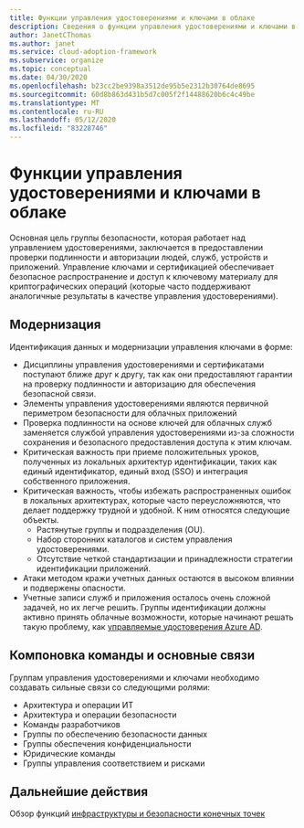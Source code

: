 ```yaml
---
title: Функции управления удостоверениями и ключами в облаке
description: Сведения о функции управления удостоверениями и ключами в облаке.
author: JanetCThomas
ms.author: janet
ms.service: cloud-adoption-framework
ms.subservice: organize
ms.topic: conceptual
ms.date: 04/30/2020
ms.openlocfilehash: b23cc2be9398a3512de95b5e2312b30764de8695
ms.sourcegitcommit: 60d8b863d431b5d7c005f2f14488620b6c4c49be
ms.translationtype: MT
ms.contentlocale: ru-RU
ms.lasthandoff: 05/12/2020
ms.locfileid: "83228746"
---
```

# <a name="function-of-identity-and-key-management-in-the-cloud"></a>Функции управления удостоверениями и ключами в облаке

Основная цель группы безопасности, которая работает над управлением удостоверениями, заключается в предоставлении проверки подлинности и авторизации людей, служб, устройств и приложений. Управление ключами и сертификацией обеспечивает безопасное распространение и доступ к ключевому материалу для криптографических операций (которые часто поддерживают аналогичные результаты в качестве управления удостоверениями).

## <a name="modernization"></a>Модернизация

Идентификация данных и модернизации управления ключами в форме:

- Дисциплины управления удостоверениями и сертификатами поступают ближе друг к другу, так как они предоставляют гарантии на проверку подлинности и авторизацию для обеспечения безопасной связи.
- Элементы управления удостоверениями являются первичной периметром безопасности для облачных приложений
- Проверка подлинности на основе ключей для облачных служб заменяется службой управления удостоверениями из-за сложности сохранения и безопасного предоставления доступа к этим ключам.
- Критическая важность при приеме положительных уроков, полученных из локальных архитектур идентификации, таких как единый идентификатор, единый вход (SSO) и интеграция собственного приложения.
- Критическая важность, чтобы избежать распространенных ошибок в локальных архитектурах, которые часто переусложняются, что делает поддержку трудной и удобной. К ним относятся следующие объекты.
  - Растянутые группы и подразделения (OU).
  - Набор сторонних каталогов и систем управления удостоверениями.
  - Отсутствие четкой стандартизации и принадлежности стратегии идентификации приложений.
- Атаки методом кражи учетных данных остаются в высоком влиянии и подвержены опасности.
- Учетные записи служб и приложения осталось очень сложной задачей, но их легче решить. Группы идентификации должны активно принять облачные возможности, которые начинают решать такую проблему, как [управляемые удостоверения Azure AD](https://docs.microsoft.com/azure/active-directory/managed-identities-azure-resources/overview).

## <a name="team-composition-and-key-relationships"></a>Компоновка команды и основные связи

Группам управления удостоверениями и ключами необходимо создавать сильные связи со следующими ролями:

- Архитектура и операции ИТ
- Архитектура и операции безопасности
- Команды разработчиков
- Группы по обеспечению безопасности данных
- Группы обеспечения конфиденциальности
- Юридические команды
- Группы управления соответствием и рисками

## <a name="next-steps"></a>Дальнейшие действия

Обзор функций [инфраструктуры и безопасности конечных точек](./cloud-security-infrastructure-endpoint.md)
